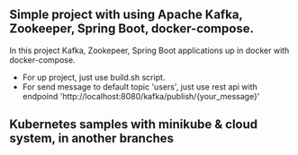 ## Simple project with using Apache Kafka, Zookeeper, Spring Boot, docker-compose.
In this project Kafka, Zookepeer, Spring Boot applications up in docker with docker-compose.
* For up project, just use build.sh script.
* For send message to default topic 'users', just use rest api with endpoind 'http://localhost:8080/kafka/publish/{your_message}'

## Kubernetes samples with minikube & cloud system, in another branches
